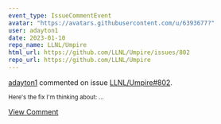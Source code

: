 ```yaml
---
event_type: IssueCommentEvent
avatar: "https://avatars.githubusercontent.com/u/6393677?"
user: adayton1
date: 2023-01-10
repo_name: LLNL/Umpire
html_url: https://github.com/LLNL/Umpire/issues/802
repo_url: https://github.com/LLNL/Umpire
---
```


<a href='https://github.com/adayton1' target='_blank'>adayton1</a> commented on issue <a href='https://github.com/LLNL/Umpire/issues/802' target='_blank'>LLNL/Umpire#802</a>.

<small>Here's the fix I'm thinking about:...</small>

<a href='https://github.com/LLNL/Umpire/issues/802' target='_blank'>View Comment</a>